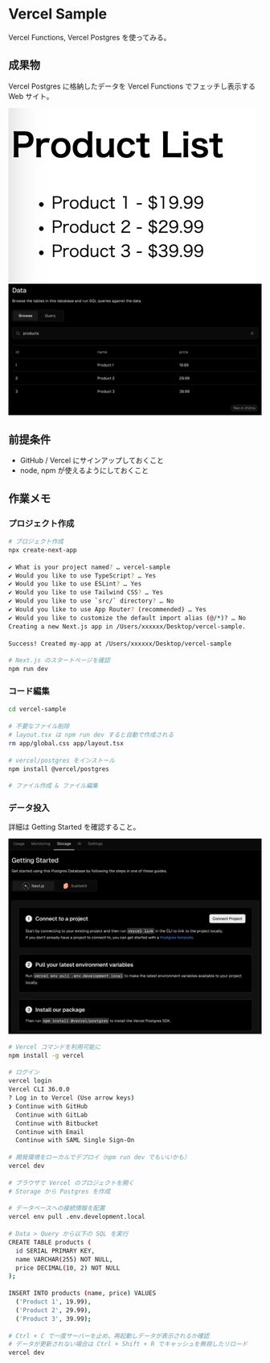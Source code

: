 # Vercel Sample

Vercel Functions, Vercel Postgres を使ってみる。

## 成果物

Vercel Postgres に格納したデータを Vercel Functions でフェッチし表示する Web サイト。

![site](/images/site.png)
![postgres](/images/postgres.png)

## 前提条件

- GitHub / Vercel にサインアップしておくこと
- node, npm が使えるようにしておくこと

## 作業メモ

### プロジェクト作成

```bash
# プロジェクト作成
npx create-next-app

✔ What is your project named? … vercel-sample
✔ Would you like to use TypeScript? … Yes
✔ Would you like to use ESLint? … Yes
✔ Would you like to use Tailwind CSS? … Yes
✔ Would you like to use `src/` directory? … No
✔ Would you like to use App Router? (recommended) … Yes
✔ Would you like to customize the default import alias (@/*)? … No
Creating a new Next.js app in /Users/xxxxxx/Desktop/vercel-sample.

Success! Created my-app at /Users/xxxxxx/Desktop/vercel-sample

# Next.js のスタートページを確認
npm run dev
```

### コード編集

```bash
cd vercel-sample

# 不要なファイル削除
# layout.tsx は npm run dev すると自動で作成される
rm app/global.css app/layout.tsx

# vercel/postgres をインストール
npm install @vercel/postgres

# ファイル作成 & ファイル編集
```

### データ投入

詳細は Getting Started を確認すること。

![getting_started](/images/getting_started.png)

```bash
# Vercel コマンドを利用可能に
npm install -g vercel

# ログイン
vercel login
Vercel CLI 36.0.0
? Log in to Vercel (Use arrow keys)
❯ Continue with GitHub
  Continue with GitLab
  Continue with Bitbucket
  Continue with Email
  Continue with SAML Single Sign-On

# 開発環境をローカルでデプロイ（npm run dev でもいいかも）
vercel dev

# ブラウザで Vercel のプロジェクトを開く
# Storage から Postgres を作成

# データベースへの接続情報を配置
vercel env pull .env.development.local

# Data > Query から以下の SQL を実行
CREATE TABLE products (
  id SERIAL PRIMARY KEY,
  name VARCHAR(255) NOT NULL,
  price DECIMAL(10, 2) NOT NULL
);

INSERT INTO products (name, price) VALUES
  ('Product 1', 19.99),
  ('Product 2', 29.99),
  ('Product 3', 39.99);

# Ctrl + C で一度サーバーを止め、再起動しデータが表示されるか確認
# データが更新されない場合は Ctrl + Shift + R でキャッシュを無視したリロード
vercel dev
```
